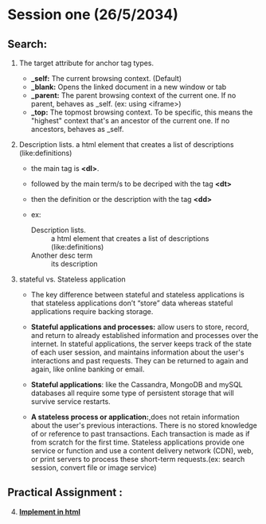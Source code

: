 # Session one (26/5/2034)

## Search:

1. The target attribute for anchor tag types.

   - **\_self:** The current browsing context. (Default)
   - **\_blank:** Opens the linked document in a new window or tab
   - **\_parent:** The parent browsing context of the current one. If no parent, behaves as \_self. (ex: using \<iframe>)
   - **\_top:** The topmost browsing context. To be specific, this means the "highest" context that's an ancestor of the current one. If no ancestors, behaves as \_self.

2. Description lists.
   a html element that creates a list of descriptions (like:definitions)

   - the main tag is **\<dl>**.
   - followed by the main term/s to be decriped with the tag **\<dt>**
   - then the definition or the description with the tag **\<dd>**
   - ex:
     <dl>
       <dt>Description lists.</dt>
       <dd>a html element that creates a list of descriptions (like:definitions)</dd>

       <dt>Another desc term</dt>
       <dd>its description</dd>
     </dl>

3. stateful vs. Stateless application

   - The key difference between stateful and stateless applications is that stateless applications don’t “store” data whereas stateful applications require backing storage.

   - **Stateful applications and processes:** allow users to store, record, and return to already established information and processes over the internet. In stateful applications, the server keeps track of the state of each user session, and maintains information about the user's interactions and past requests. They can be returned to again and again, like online banking or email.

   - **Stateful applications**: like the Cassandra, MongoDB and mySQL databases all require some type of persistent storage that will survive service restarts.

   - **A stateless process or application:**,does not retain information about the user's previous interactions. There is no stored knowledge of or reference to past transactions. Each transaction is made as if from scratch for the first time. Stateless applications provide one service or function and use a content delivery network (CDN), web, or print servers to process these short-term requests.(ex: search session, convert file or image service)

## Practical Assignment :

4. [**Implement in html**](https://startbootstrap.com/previews/freelancer)
